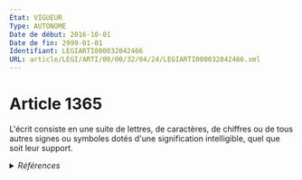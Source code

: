 ```yaml
---
État: VIGUEUR
Type: AUTONOME
Date de début: 2016-10-01
Date de fin: 2999-01-01
Identifiant: LEGIARTI000032042466
URL: article/LEGI/ARTI/00/00/32/04/24/LEGIARTI000032042466.xml
---
```


<h1>Article 1365</h1>

L'écrit consiste en une suite de lettres, de caractères, de chiffres ou de tous
autres signes ou symboles dotés d'une signification intelligible, quel que soit
leur support.


<details>
  <summary><em>Références</em></summary>

  <h2>Articles faisant référence à l'article</h2>
  
  <ul>
    <li>
      <a href="https://legal.tricoteuses.fr//redirection/LEGIARTI000032006595?vers=git&vers=legifrance">Ordonnance n° 2016-131 du 10 février 2016 portant réforme du droit des contrats, du régime général et de la preuve des obligations - article 4 ENTIEREMENT_MODIF</a> MODIFIE source
    </li>
  </ul>
  
  <h2>Références faites par l'article</h2>
  
  <ul>
    <li>
      1972-07-20 CITATION cible <a href="https://legal.tricoteuses.fr//redirection/LEGIARTI000033202021?vers=git&vers=legifrance">Décret n°72-678 du 20 juillet 1972 fixant les conditions d'application de la loi n° 70-9 du 2 janvier 1970 réglementant les conditions d'exercice des activités relatives à certaines opérations portant sur les immeubles et fonds de commerce - article 53 AUTONOME VIGUEUR, en vigueur depuis le 2016-10-01</a>
    </li>
    <li>
      1972-07-20 CITATION cible <a href="https://legal.tricoteuses.fr//redirection/LEGIARTI000033261925?vers=git&vers=legifrance">Décret n°72-678 du 20 juillet 1972 fixant les conditions d'application de la loi n° 70-9 du 2 janvier 1970 réglementant les conditions d'exercice des activités relatives à certaines opérations portant sur les immeubles et fonds de commerce - article 65 AUTONOME VIGUEUR, en vigueur depuis le 2016-10-20</a>
    </li>
    <li>
      1972-07-20 CITATION cible <a href="https://legal.tricoteuses.fr//redirection/LEGIARTI000033202014?vers=git&vers=legifrance">Décret n°72-678 du 20 juillet 1972 fixant les conditions d'application de la loi n° 70-9 du 2 janvier 1970 réglementant les conditions d'exercice des activités relatives à certaines opérations portant sur les immeubles et fonds de commerce - article 72 AUTONOME VIGUEUR, en vigueur depuis le 2016-10-01</a>
    </li>
    <li>
      1972-07-20 CITATION cible <a href="https://legal.tricoteuses.fr//redirection/LEGIARTI000033202010?vers=git&vers=legifrance">Décret n°72-678 du 20 juillet 1972 fixant les conditions d'application de la loi n° 70-9 du 2 janvier 1970 réglementant les conditions d'exercice des activités relatives à certaines opérations portant sur les immeubles et fonds de commerce - article 79-1 AUTONOME VIGUEUR, en vigueur depuis le 2016-10-01</a>
    </li>
    <li>
      1972-07-20 CITATION cible <a href="https://legal.tricoteuses.fr//redirection/LEGIARTI000033202006?vers=git&vers=legifrance">Décret n°72-678 du 20 juillet 1972 fixant les conditions d'application de la loi n° 70-9 du 2 janvier 1970 réglementant les conditions d'exercice des activités relatives à certaines opérations portant sur les immeubles et fonds de commerce - article 79-2 AUTONOME VIGUEUR, en vigueur depuis le 2016-10-01</a>
    </li>
    <li>
      2014-07-24 CITATION cible <a href="https://legal.tricoteuses.fr//redirection/LEGIARTI000033202041?vers=git&vers=legifrance">Arrêté du 24 juillet 2014 portant application du décret n° 2014-740 du 30 juin 2014 relatif à la mise en œuvre de la dématérialisation de la procédure de recours à l'activité partielle - article 2 AUTONOME VIGUEUR, en vigueur depuis le 2016-10-01</a>
    </li>
    <li>
      2016-02-10 MODIFIE cible <a href="https://legal.tricoteuses.fr//redirection/LEGIARTI000032006595?vers=git&vers=legifrance">Ordonnance n° 2016-131 du 10 février 2016 portant réforme du droit des contrats, du régime général et de la preuve des obligations - article 4 ENTIEREMENT_MODIF</a>
    </li>
    <li>
      2999-01-01 CONCORDANCE source <a href="https://legal.tricoteuses.fr//redirection/LEGIARTI000006437785?vers=git&vers=legifrance">Code civil - article 1316 AUTONOME MODIFIE, en vigueur du 2000-03-14 au 2016-10-01</a>
    </li>
    <li>
      2999-01-01 CITATION cible <a href="https://legal.tricoteuses.fr//redirection/LEGIARTI000038725766?vers=git&vers=legifrance">Code rural et de la pêche maritime - article L631-24 AUTONOME MODIFIE, en vigueur du 2019-07-05 au 2021-10-20</a>
    </li>
    <li>
      CODIFICATION source Loi 1804-02-07
    </li>
  </ul>
</details>
